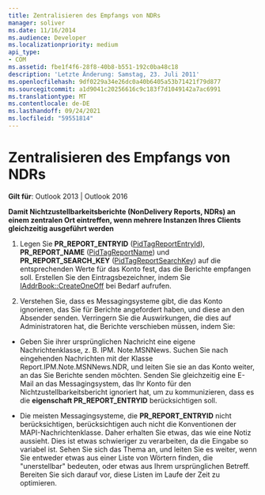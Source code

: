 ```yaml
---
title: Zentralisieren des Empfangs von NDRs
manager: soliver
ms.date: 11/16/2014
ms.audience: Developer
ms.localizationpriority: medium
api_type:
- COM
ms.assetid: fbe1f4f6-28f8-40b8-b551-192c0ba48c18
description: 'Letzte Änderung: Samstag, 23. Juli 2011'
ms.openlocfilehash: 9df0229a34e26dc0a40b6405a53b71421f79d877
ms.sourcegitcommit: a1d9041c20256616c9c183f7d1049142a7ac6991
ms.translationtype: MT
ms.contentlocale: de-DE
ms.lasthandoff: 09/24/2021
ms.locfileid: "59551814"
---
```

# <a name="centralizing-the-receipt-of-ndrs"></a>Zentralisieren des Empfangs von NDRs

**Gilt für**: Outlook 2013 | Outlook 2016 
  
**Damit Nichtzustellbarkeitsberichte (NonDelivery Reports, NDRs) an einem zentralen Ort eintreffen, wenn mehrere Instanzen Ihres Clients gleichzeitig ausgeführt werden**
  
1. Legen Sie **PR_REPORT_ENTRYID** ([PidTagReportEntryId](pidtagreportentryid-canonical-property.md)), **PR_REPORT_NAME** ([PidTagReportName](pidtagreportname-canonical-property.md)) und **PR_REPORT_SEARCH_KEY** ([PidTagReportSearchKey](pidtagreportsearchkey-canonical-property.md)) auf die entsprechenden Werte für das Konto fest, das die Berichte empfangen soll. Erstellen Sie den Eintragsbezeichner, indem Sie [IAddrBook::CreateOneOff](iaddrbook-createoneoff.md) bei Bedarf aufrufen. 
    
2. Verstehen Sie, dass es Messagingsysteme gibt, die das Konto ignorieren, das Sie für Berichte angefordert haben, und diese an den Absender senden. Verringern Sie die Auswirkungen, die dies auf Administratoren hat, die Berichte verschieben müssen, indem Sie:
    
- Geben Sie ihrer ursprünglichen Nachricht eine eigene Nachrichtenklasse, z. B. IPM. Note.MSNNews. Suchen Sie nach eingehenden Nachrichten mit der Klasse Report.IPM.Note.MSNNews.NDR, und leiten Sie sie an das Konto weiter, an das Sie Berichte senden möchten. Senden Sie gleichzeitig eine E-Mail an das Messagingsystem, das Ihr Konto für den Nichtzustellbarkeitsbericht ignoriert hat, um zu kommunizieren, dass es die **eigenschaft PR_REPORT_ENTRYID** berücksichtigen soll. 
    
- Die meisten Messagingsysteme, die **PR_REPORT_ENTRYID** nicht berücksichtigen, berücksichtigen auch nicht die Konventionen der MAPI-Nachrichtenklasse. Daher erhalten Sie etwas, das wie eine Notiz aussieht. Dies ist etwas schwieriger zu verarbeiten, da die Eingabe so variabel ist. Sehen Sie sich das Thema an, und leiten Sie es weiter, wenn Sie entweder etwas aus einer Liste von Wörtern finden, die "unerstellbar" bedeuten, oder etwas aus Ihrem ursprünglichen Betreff. Bereiten Sie sich darauf vor, diese Listen im Laufe der Zeit zu optimieren. 
    

